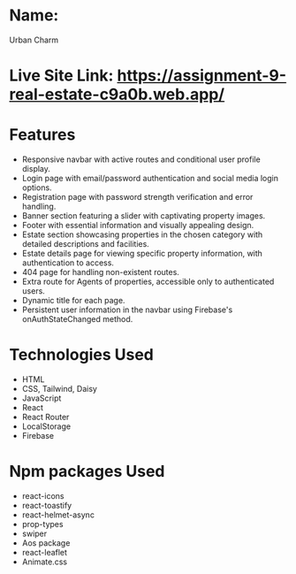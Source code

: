 # Name: 
Urban Charm

# Live Site Link: https://assignment-9-real-estate-c9a0b.web.app/

# Features
- Responsive navbar with active routes and conditional user profile display.
- Login page with email/password authentication and social media login options.
- Registration page with password strength verification and error handling.
- Banner section featuring a slider with captivating property images.
- Footer with essential information and visually appealing design.
- Estate section showcasing properties in the chosen category with detailed descriptions and facilities.
- Estate details page for viewing specific property information, with authentication to access.
- 404 page for handling non-existent routes.
- Extra route for Agents of properties, accessible only to authenticated users.
- Dynamic title for each page.
- Persistent user information in the navbar using Firebase's onAuthStateChanged method.

# Technologies Used
- HTML
- CSS, Tailwind, Daisy
- JavaScript
- React
- React Router
- LocalStorage
- Firebase

# Npm packages Used
- react-icons
- react-toastify
- react-helmet-async
- prop-types
- swiper
- Aos package
- react-leaflet
- Animate.css

